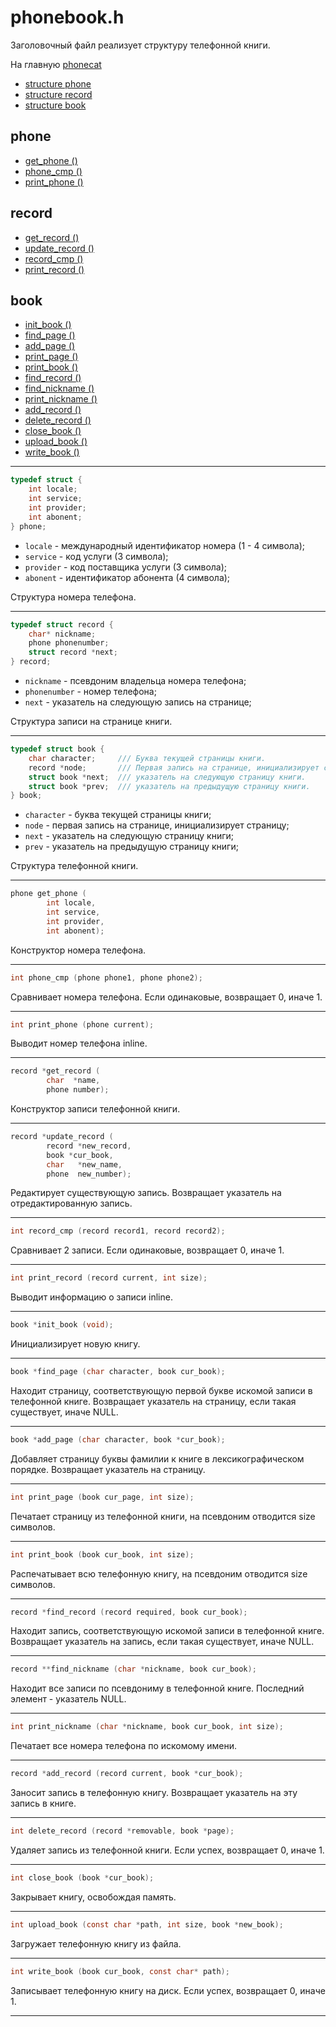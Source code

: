 # phonebook.h

Заголовочный файл реализует структуру телефонной книги.

На главную [phonecat](https://github.com/asmazovec/prog.sem2.8)

- [structure phone](#s_phone)
- [structure record](#s_record)
- [structure book](#s_book)

## phone
- [get_phone ()](#get_phone)
- [phone_cmp ()](#phone_cmp)
- [print_phone ()](#print_phone)

## record
- [get_record ()](#get_record)
- [update_record ()](#update_record)
- [record_cmp ()](#record_cmp)
- [print_record ()](#print_record)

## book
- [init_book ()](#init_book)
- [find_page ()](#find_page)
- [add_page ()](#add_page)
- [print_page ()](#print_page)
- [print_book ()](#print_book)
- [find_record ()](#find_record)
- [find_nickname ()](#find_nickname)
- [print_nickname ()](#print_nickname)
- [add_record ()](#add_record)
- [delete_record ()](#delete_record)
- [close_book ()](#close_book)
- [upload_book ()](#upload_book)
- [write_book ()](#write_book)

---
<a name="s_phone"></a>
```C
typedef struct {        
    int locale;
    int service;
    int provider;
    int abonent;
} phone;
```

- `locale` - международный идентификатор номера (1 - 4 символа);
- `service` - код услуги (3 символа);
- `provider` - код поставщика услуги (3 символа);
- `abonent` - идентификатор абонента (4 символа);

Структура номера телефона. 

---
<a name="s_record"></a>
```C
typedef struct record {     
    char* nickname;
    phone phonenumber;
    struct record *next;
} record;
```

- `nickname` - псевдоним владельца номера телефона;
- `phonenumber` - номер телефона;
- `next` - указатель на следующую запись на странице;

Структура записи на странице книги.

---
<a name="s_book"></a>
```C
typedef struct book {
    char character;     /// Буква текущей страницы книги.
    record *node;       /// Первая запись на странице, инициализирует страницу.
    struct book *next;  /// указатель на следующую страницу книги.
    struct book *prev;  /// указатель на предыдущую страницу книги.
} book;
```

- `character` - буква текущей страницы книги;
- `node` - первая запись на странице, инициализирует страницу;
- `next` - указатель на следующую страницу книги;
- `prev` - указатель на предыдущую страницу книги;

Структура телефонной книги.

---
<a name="get_phone"></a>
```C
phone get_phone (
        int locale,
        int service,
        int provider,
        int abonent);
```

Конструктор номера телефона.

---
<a name="phone_cmp"></a>
```C
int phone_cmp (phone phone1, phone phone2);
```

Сравнивает номера телефона. Если одинаковые, возвращает 0, иначе 1.

---
<a name="print_phone"></a>
```C
int print_phone (phone current);
```

Выводит номер телефона inline.

---
<a name="get_record"></a>
```C
record *get_record (
        char  *name,
        phone number); 
```

Конструктор записи телефонной книги.

---
<a name="update_record"></a>
```C
record *update_record (
        record *new_record,
        book *cur_book,
        char   *new_name,
        phone  new_number);
```

Редактирует существующую запись. Возвращает указатель на отредактированную запись.

---
<a name="record_cmp"></a>
```C
int record_cmp (record record1, record record2);
```

Сравнивает 2 записи. Если одинаковые, возвращает 0, иначе 1.

---
<a name="print_record"></a>
```C
int print_record (record current, int size);
```

Выводит информацию о записи inline.

---
<a name="init_book"></a>
```C
book *init_book (void);
```

Инициализирует новую книгу.

---
<a name="find_page"></a>
```C
book *find_page (char character, book cur_book);
```

Находит страницу, соответствующую первой букве искомой записи в телефонной книге. 
Возвращает указатель на страницу, если такая существует, иначе NULL.

---
<a name="add_page"></a>
```C
book *add_page (char character, book *cur_book);
```

Добавляет страницу буквы фамилии к книге в лексикографическом порядке. 
Возвращает указатель на страницу. 

---
<a name="print_page"></a>
```C
int print_page (book cur_page, int size);
```

Печатает страницу из телефонной книги, на псевдоним отводится size символов.

---
<a name="print_book"></a>
```C
int print_book (book cur_book, int size);
```

Распечатывает всю телефонную книгу, на псевдоним отводится size символов. 

---
<a name="find_record"></a>
```C
record *find_record (record required, book cur_book);
```

Находит запись, соответствующую искомой записи в телефонной книге.
Возвращает указатель на запись, если такая существует, иначе NULL.

---
<a name="find_nickname"></a>
```C
record **find_nickname (char *nickname, book cur_book);
```

Находит все записи по псевдониму в телефонной книге. Последний
элемент - указатель NULL.

---
<a name="print_nickname"></a>
```C
int print_nickname (char *nickname, book cur_book, int size);
```

Печатает все номера телефона по искомому имени.

---
<a name="add_record"></a>
```C
record *add_record (record current, book *cur_book);
```

Заносит запись в телефонную книгу. 
Возвращает указатель на эту запись в книге.

---
<a name="delete_record"></a>
```C
int delete_record (record *removable, book *page);
```

Удаляет запись из телефонной книги. 
Если успех, возвращает 0, иначе 1.

---
<a name="close_book"></a>
```C
int close_book (book *cur_book);
```

Закрывает книгу, освобождая память.

---
<a name="upload_book"></a>
```C
int upload_book (const char *path, int size, book *new_book);
```

Загружает телефонную книгу из файла.

---
<a name="write_book"></a>
```C
int write_book (book cur_book, const char* path);
```

Записывает телефонную книгу на диск. 
Если успех, возвращает 0, иначе 1.

---
